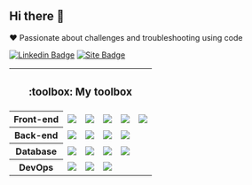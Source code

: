 ## Hi there 👋

:heart: Passionate about challenges and troubleshooting using code

[![Linkedin Badge](https://img.shields.io/badge/-Messias%20Martins-blue?style=for-the-badge&logo=Linkedin&logoColor=white&link=https://www.linkedin.com/in/messias-martins/)](https://www.linkedin.com/in/messias-martins/) [![Site Badge](https://img.shields.io/badge/-Portfolio-darkcyan?style=for-the-badge&icon=web&logoColor=white&link=https://martinsmessias.github.io/)](https://martinsmessias.github.io/)

<table>
    <tr><th colspan="6"><h3>:toolbox: My toolbox</h3></th></tr>
    <tr>
      <th>Front-end</th>
      <td><img src="https://img.shields.io/static/v1?label=&message=React&color=blue&style=for-the-badge&logo=react&logoColor=white" /></td>
      <td><img src="https://img.shields.io/static/v1?label=&message=HTML5&color=orange&style=for-the-badge&logo=html5&logoColor=white" /></td>
      <td><img src="https://img.shields.io/static/v1?label=&message=CSS3&color=blue&style=for-the-badge&logo=css3&logoColor=white" /></td>
      <td><img src="https://img.shields.io/static/v1?label=&message=JavaScript&color=yellow&style=for-the-badge&logo=javascript&logoColor=white" /></td>
      <td><img src="https://img.shields.io/static/v1?label=&message=Typescript&color=blue&style=for-the-badge&logo=Typescript&logoColor=white" /></td>
    </tr>
    <tr>
      <th>Back-end</th>
      <td><img src="https://img.shields.io/static/v1?label=&message=Django&color=darkgreen&style=for-the-badge&logo=django&logoColor=white" /></td>
      <td><img src="https://img.shields.io/static/v1?label=&message=Python&color=blue&style=for-the-badge&logo=python&logoColor=white" /></td>
      <td><img src="https://img.shields.io/static/v1?label=&message=Node.JS&color=darkgreen&style=for-the-badge&logo=node.js&logoColor=white" /></td>
      <td><img src="https://img.shields.io/static/v1?label=&message=Typescript&color=blue&style=for-the-badge&logo=Typescript&logoColor=white" /></td>
    </tr>
   <tr>
      <th>Database</th>
      <td><img src="https://img.shields.io/static/v1?label=&message=MySQL&color=gray&style=for-the-badge&logo=mysql&logoColor=white" /></td>
      <td><img src="https://img.shields.io/static/v1?label=&message=MongoDB&color=darkgreen&style=for-the-badge&logo=mongodb&logoColor=white" /></td>
      <td><img src="https://img.shields.io/static/v1?label=&message=PostgreSQL&color=blue&style=for-the-badge&logo=postgresql&logoColor=white" /></td>
      <td><img src="https://img.shields.io/static/v1?label=&message=Redis&color=darkred&style=for-the-badge&logo=redis&logoColor=white" /></td>
   </tr>
   <tr>
      <th>DevOps</th>
      <td><img src="https://img.shields.io/static/v1?label=&message=Git&color=orange&style=for-the-badge&logo=git&logoColor=white" /></td>
      <td><img src="https://img.shields.io/static/v1?label=&message=Docker&color=blue&style=for-the-badge&logo=docker&logoColor=white" /></td>
      <td><img src="https://img.shields.io/static/v1?label=&message=AWS&color=darkorange&style=for-the-badge&logo=amazon-aws&logoColor=white" /></td>
   </tr>
</table>
